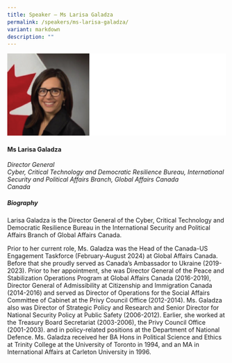 ```yaml
---
title: Speaker – Ms Larisa Galadza
permalink: /speakers/ms-larisa-galadza/
variant: markdown
description: ""
---
```

![](/images/2024%20speakers/Ms__Larisa_Galadza.png)
#### **Ms Larisa Galadza**

*Director General <br>
Cyber, Critical Technology and Democratic Resilience Bureau, International Security and Political Affairs Branch, Global Affairs Canada<br>Canada*

##### **Biography**
Larisa Galadza is the Director General of the Cyber, Critical Technology and Democratic Resilience Bureau in the International Security and Political Affairs Branch of Global Affairs Canada.

Prior to her current role, Ms. Galadza was the Head of the Canada-US Engagement Taskforce (February-August 2024) at Global Affairs Canada. Before that she proudly served as Canada’s Ambassador to Ukraine (2019-2023). Prior to her appointment, she was Director General of the Peace and Stabilization Operations Program at Global Affairs Canada (2016-2019), Director General of Admissibility at Citizenship and Immigration Canada (2014-2016) and served as Director of Operations for the Social Affairs Committee of Cabinet at the Privy Council Office (2012-2014). Ms. Galadza also was Director of Strategic Policy and Research and Senior Director for National Security Policy at Public Safety (2006-2012). Earlier, she worked at the Treasury Board Secretariat (2003-2006), the Privy Council Office (2001-2003). and in policy-related positions at the Department of National Defence. Ms. Galadza received her BA Hons in Political Science and Ethics at Trinity College at the University of Toronto in 1994, and an MA in International Affairs at Carleton University in 1996.